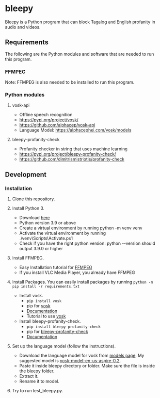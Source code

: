 # bleepy
Bleepy is a Python program that can block Tagalog and English profanity in audio and videos.

## Requirements
The following are the Python modules and software that are needed to run this program.

### FFMPEG
Note: FFMPEG is also needed to be installed to run this program.

### Python modules
1. vosk-api
   - Offline speech recognition
   - https://pypi.org/project/vosk/
   - https://github.com/alphacep/vosk-api
   - Language Model: https://alphacephei.com/vosk/models

2. bleepy-profanity-check
   - Profanity checker in string that uses machine learning
   - https://pypi.org/project/bleepy-profanity-check/
   - https://github.com/dimitrismistriotis/profanity-check

## Development

### Installation

1. Clone this repository.
2. Install Python 3.
   - Download [here](https://www.python.org/downloads/)
   - Python version 3.9 or above
   - Create a virtual environment by running python -m venv venv
   - Activate the virtual environment by running .\venv\Scripts\Activate.ps1
   - Check if you have the right python version: python --version should output 3.9.0 or higher

3. Install FFMPEG.
   - Easy Installation tutorial for [FFMPEG](https://www.wikihow.com/Install-FFmpeg-on-Windows)
   - If you install VLC Media Player, you already have FFMPEG

4. Install Packages. You can easily install packages by running `python -m pip install -r requirements.txt`
   - Install vosk.
      - `pip install vosk`
      - pip for [vosk](https://pypi.org/project/vosk/)
      - [Documentation](https://github.com/alphacep/vosk-api)
      - Tutorial to use [vosk](https://www.youtube.com/watch?v=Itic1lFc4Gg)
   - Install bleepy-profanity-check.
      - `pip install bleepy-profanity-check`
      - pip for [bleepy-profanity-check](https://pypi.org/project/bleepy-profanity-check/)
      - [Documentation](https://github.com/reyniel26/bleepy-profanity-check)

5. Set up the language model (follow the instructions).
   - Download the language model for vosk from [models page](https://alphacephei.com/vosk/models). My suggested model is [vosk-model-en-us-aspire-0.2](https://alphacephei.com/vosk/models/vosk-model-en-us-aspire-0.2.zip).
   - Paste it inside bleepy directory or folder. Make sure the file is inside the bleepy folder.
   - Extract it.
   - Rename it to model.
6. Try to run test_bleepy.py.

